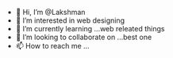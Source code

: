 - 👋 Hi, I’m @Lakshman
- 👀 I’m interested in web designing
- 🌱 I’m currently learning ...web releated things
- 💞️ I’m looking to collaborate on ...best one
- 📫 How to reach me ...

<!---
SimplyLakshman/SimplyLakshman is a ✨ special ✨ repository because its `README.md` (this file) appears on your GitHub profile.
You can click the Preview link to take a look at your changes.
--->
